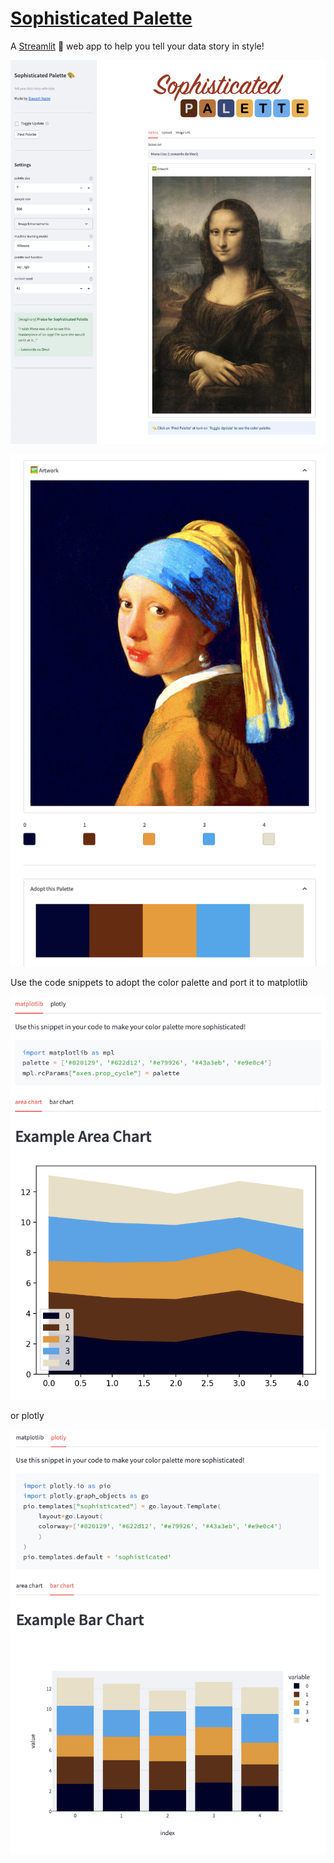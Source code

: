 # [Sophisticated Palette](https://syasini-sophisticated-palette-app-dkc725.streamlitapp.com/)

A [Streamlit](https://streamlit.io/) 🎈 web app to help you tell your data story in style!



[<img src="media/example_sophisticated_palette.png" >](https://syasini-sophisticated-palette-app-dkc725.streamlitapp.com/)



<img src="media/example_adopt.png" width="600">

Use the code snippets to adopt the color palette and port it to matplotlib

<img src="media/example_matplotlib.png" width="600">

or plotly

<img src="media/example_plotly.png" width="600">



